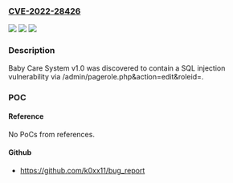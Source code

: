 ### [CVE-2022-28426](https://cve.mitre.org/cgi-bin/cvename.cgi?name=CVE-2022-28426)
![](https://img.shields.io/static/v1?label=Product&message=n%2Fa&color=blue)
![](https://img.shields.io/static/v1?label=Version&message=n%2Fa&color=blue)
![](https://img.shields.io/static/v1?label=Vulnerability&message=n%2Fa&color=brighgreen)

### Description

Baby Care System v1.0 was discovered to contain a SQL injection vulnerability via /admin/pagerole.php&action=edit&roleid=.

### POC

#### Reference
No PoCs from references.

#### Github
- https://github.com/k0xx11/bug_report


